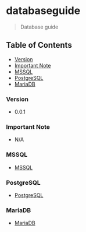 # databaseguide
> Database guide

## Table of Contents
* [Version](#version)
* [Important Note](#important-note)
* [MSSQL](#mssql)
* [PostgreSQL](#postgresql)
* [MariaDB](#mariadb)

### Version
* 0.0.1

### **Important Note**
* N/A

### MSSQL
* [MSSQL](#)

### PostgreSQL
* [PostgreSQL](#)

### MariaDB
* [MariaDB](#)
